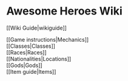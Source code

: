 # Awesome Heroes Wiki
[[Wiki Guide|wikiguide]]

[[Game instructions|Mechanics]]  
[[Classes|Classes]]  
[[Races|Races]]  
[[Nationalities|Locations]]  
[[Gods|Gods]]  
[[Item guide|Items]]  